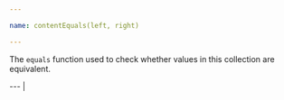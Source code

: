 ```yaml
---

name: contentEquals(left, right)

---
```


The `equals` function used to check whether values in this collection are
equivalent.

--- |

